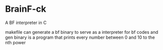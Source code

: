 # BrainF-ck
A BF interpreter in C

makefile can generate a bf binary to serve as a interpreter for bf codes and gen binary is a program that prints every number between 0 and 10 to the nth power